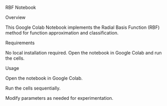 RBF Notebook

Overview

This Google Colab Notebook implements the Radial Basis Function (RBF) method for function approximation and classification.

Requirements

No local installation required. Open the notebook in Google Colab and run the cells.

Usage

Open the notebook in Google Colab.

Run the cells sequentially.

Modify parameters as needed for experimentation.
